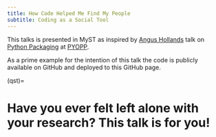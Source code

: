 ```yaml
---
title: How Code Helped Me Find My People
subtitle: Coding as a Social Tool
---
```


This talks is presented in MyST as inspired by [Angus Hollands](https://github.com/agoose77) talk on [Python Packaging](https://github.com/agoose77/packaging-pyopp-2025) at [PYOPP](https://indico.desy.de/event/43817/).

As a prime example for the intention of this talk the code is publicly available on GitHub and deployed to this GitHub page. 

(qst)=
# Have you ever felt left alone with your research? This talk is for you!
